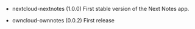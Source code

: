 * nextcloud-nextnotes (1.0.0)
First stable version of the Next Notes app.

* owncloud-ownnotes (0.0.2)
First release

